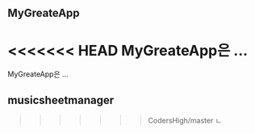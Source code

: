 ## MyGreateApp
<<<<<<< HEAD
MyGreateApp은 ...
=======
MyGreateApp은 ...
## musicsheetmanager
>>>>>>> CodersHigh/master
ㄴ